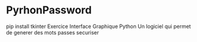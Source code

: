 # PyrhonPassword
pip install tkinter
Exercice Interface Graphique Python
Un logiciel qui permet de generer des mots passes securiser 

